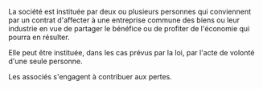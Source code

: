 La société est instituée par deux ou plusieurs personnes qui conviennent par un contrat d'affecter à une entreprise commune des biens ou leur industrie en vue de partager le bénéfice ou de profiter de l'économie qui pourra en résulter.

Elle peut être instituée, dans les cas prévus par la loi, par l'acte de volonté d'une seule personne.

Les associés s'engagent à contribuer aux pertes.
